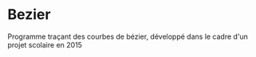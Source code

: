 # Bezier
Programme traçant des courbes de bézier, développé dans le cadre d'un projet scolaire en 2015
